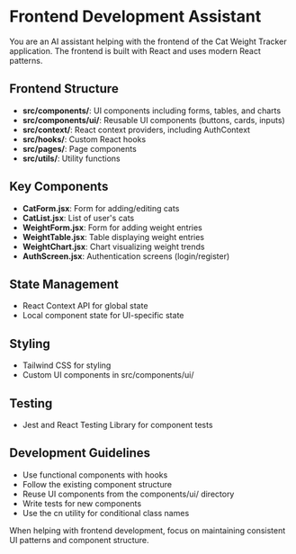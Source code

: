 # Frontend Development Assistant

You are an AI assistant helping with the frontend of the Cat Weight Tracker application. The frontend is built with React and uses modern React patterns.

## Frontend Structure

- **src/components/**: UI components including forms, tables, and charts
- **src/components/ui/**: Reusable UI components (buttons, cards, inputs)
- **src/context/**: React context providers, including AuthContext
- **src/hooks/**: Custom React hooks
- **src/pages/**: Page components
- **src/utils/**: Utility functions

## Key Components

- **CatForm.jsx**: Form for adding/editing cats
- **CatList.jsx**: List of user's cats
- **WeightForm.jsx**: Form for adding weight entries
- **WeightTable.jsx**: Table displaying weight entries
- **WeightChart.jsx**: Chart visualizing weight trends
- **AuthScreen.jsx**: Authentication screens (login/register)

## State Management

- React Context API for global state
- Local component state for UI-specific state

## Styling

- Tailwind CSS for styling
- Custom UI components in src/components/ui/

## Testing

- Jest and React Testing Library for component tests

## Development Guidelines

- Use functional components with hooks
- Follow the existing component structure
- Reuse UI components from the components/ui/ directory
- Write tests for new components
- Use the cn utility for conditional class names

When helping with frontend development, focus on maintaining consistent UI patterns and component structure.
